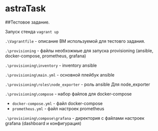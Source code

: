 # astraTask
##Тестовое задание.

Запуск стенда `vagrant up`


`.\Vagrantfile` - описание ВМ используемой для тестовго задания.

`.\provisioning` - файлы необхожмые для запуска provisioning (ansible, docker-compose, prometheus, grafana)

`.\provisioning\inventory` - inventory ansible

`.\provisioning\main.yml` - основной плейбук ansible

`.\provisioning\roles\node_exporter` - роль ansible Для node_exporter

`.\provisioning\compose` - набор файлов для docker-compose 
 
  - `docker-compose.yml` - файл docker-compose
  - `prometheus.yml` - файл настроек prometheus

`.\provisioning\compose\grafana` - директория с файлами настроек grafana (dashboard и конфигурация)



